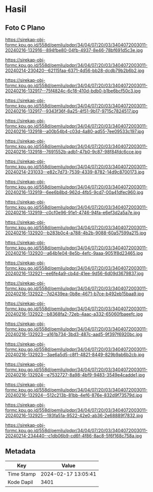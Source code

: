# Hasil

## Foto C Plano

https://sirekap-obj-formc.kpu.go.id/558d/pemilu/pdpr/34/04/07/20/03/3404072003011-20240216-132916--894fbe80-04fb-4937-8e46-78bf691d5c3e.jpg

https://sirekap-obj-formc.kpu.go.id/558d/pemilu/pdpr/34/04/07/20/03/3404072003011-20240214-230420--62115faa-6371-4d56-bb28-dcdb79b2b6b2.jpg

https://sirekap-obj-formc.kpu.go.id/558d/pemilu/pdpr/34/04/07/20/03/3404072003011-20240216-132917--75f4824c-6c18-410d-bdb0-b1be6bcf50c3.jpg

https://sirekap-obj-formc.kpu.go.id/558d/pemilu/pdpr/34/04/07/20/03/3404072003011-20240216-132917--9343f36f-8a25-4f51-9b17-9715c7824517.jpg

https://sirekap-obj-formc.kpu.go.id/558d/pemilu/pdpr/34/04/07/20/03/3404072003011-20240216-132918--a00b54b4-c03d-4a80-ad55-7ee09533c197.jpg

https://sirekap-obj-formc.kpu.go.id/558d/pemilu/pdpr/34/04/07/20/03/3404072003011-20240216-132918--7691552b-adb1-47b0-9c87-98f84fdc6cce.jpg

https://sirekap-obj-formc.kpu.go.id/558d/pemilu/pdpr/34/04/07/20/03/3404072003011-20240214-231033--e82c7d73-7539-4339-8782-14d9c8700173.jpg

https://sirekap-obj-formc.kpu.go.id/558d/pemilu/pdpr/34/04/07/20/03/3404072003011-20240216-132919--6ee6b8bd-962d-4fb5-9cd7-00a41dfec960.jpg

https://sirekap-obj-formc.kpu.go.id/558d/pemilu/pdpr/34/04/07/20/03/3404072003011-20240216-132919--c0cf0e96-91e1-4746-94fa-e6ef3d2a5a7e.jpg

https://sirekap-obj-formc.kpu.go.id/558d/pemilu/pdpr/34/04/07/20/03/3404072003011-20240216-132920--b283b0c4-a788-4b2b-9088-60a57599a215.jpg

https://sirekap-obj-formc.kpu.go.id/558d/pemilu/pdpr/34/04/07/20/03/3404072003011-20240216-132920--a64b1e04-8e5b-4efc-9aaa-9051f8d23465.jpg

https://sirekap-obj-formc.kpu.go.id/558d/pemilu/pdpr/34/04/07/20/03/3404072003011-20240216-132921--ee6fe4a9-cb4d-41ee-9d56-6d09d3679837.jpg

https://sirekap-obj-formc.kpu.go.id/558d/pemilu/pdpr/34/04/07/20/03/3404072003011-20240216-132922--7d2439ea-0b8e-4671-b7ce-b492eb15baa9.jpg

https://sirekap-obj-formc.kpu.go.id/558d/pemilu/pdpr/34/04/07/20/03/3404072003011-20240216-132922--b8368fa2-72eb-4aac-a332-65060fbaeefc.jpg

https://sirekap-obj-formc.kpu.go.id/558d/pemilu/pdpr/34/04/07/20/03/3404072003011-20240216-132923--a161b734-3bd3-487c-aad5-9f397f6920bc.jpg

https://sirekap-obj-formc.kpu.go.id/558d/pemilu/pdpr/34/04/07/20/03/3404072003011-20240216-132923--3ae6a5d5-c8f1-4821-8449-829b9ab6b2cb.jpg

https://sirekap-obj-formc.kpu.go.id/558d/pemilu/pdpr/34/04/07/20/03/3404072003011-20240216-132924--e7532727-8a98-4bf9-9483-3549e4cadde1.jpg

https://sirekap-obj-formc.kpu.go.id/558d/pemilu/pdpr/34/04/07/20/03/3404072003011-20240216-132924--512c213b-81bb-4ef6-876e-832d9f73579d.jpg

https://sirekap-obj-formc.kpu.go.id/558d/pemilu/pdpr/34/04/07/20/03/3404072003011-20240216-132925--193fa51a-9522-42e0-ab36-2e68889f7832.jpg

https://sirekap-obj-formc.kpu.go.id/558d/pemilu/pdpr/34/04/07/20/03/3404072003011-20240214-234440--c1db06b9-cd6f-4f86-8ac8-5f6f168c758a.jpg


## Metadata

| Key        | Value               |
| ---------- | ------------------- |
| Time Stamp | 2024-02-17 13:05:41 |
| Kode Dapil | 3401                |



